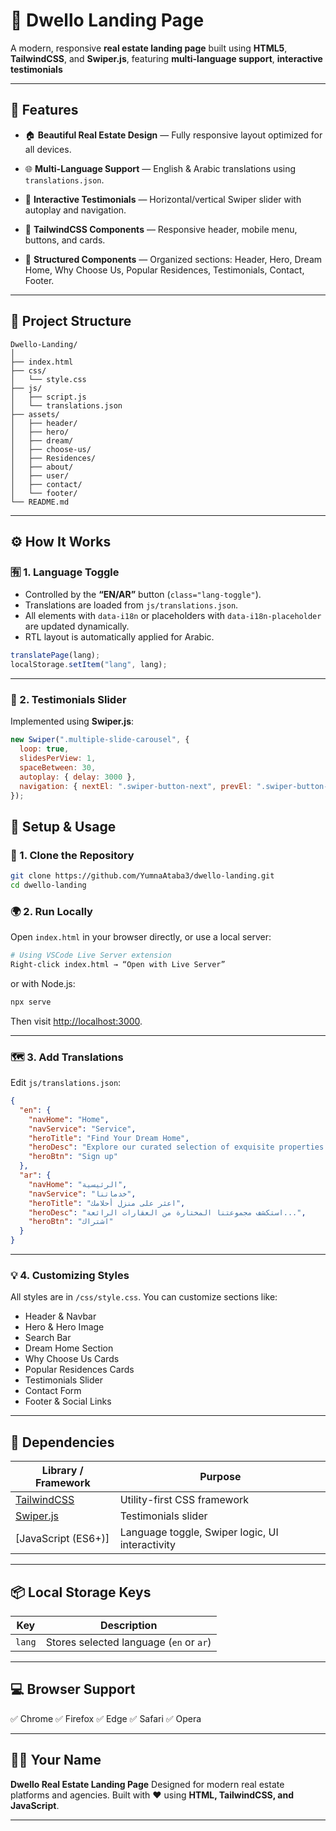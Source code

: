 
# 🏡 Dwello Landing Page

A modern, responsive **real estate landing page** built using **HTML5**, **TailwindCSS**, and **Swiper.js**, featuring **multi-language support**, **interactive testimonials**

---

## 🚀 Features

* 🏠 **Beautiful Real Estate Design** — Fully responsive layout optimized for all devices.
* 🌐 **Multi-Language Support** — English & Arabic translations using `translations.json`.

* 💬 **Interactive Testimonials** — Horizontal/vertical Swiper slider with autoplay and navigation.
* 🧭 **TailwindCSS Components** — Responsive header, mobile menu, buttons, and cards.

* 🧩 **Structured Components** — Organized sections: Header, Hero, Dream Home, Why Choose Us, Popular Residences, Testimonials, Contact, Footer.

---

## 🧠 Project Structure

```
Dwello-Landing/
│
├── index.html
├── css/
│   └── style.css
├── js/
│   ├── script.js
│   └── translations.json
├── assets/
│   ├── header/
│   ├── hero/
│   ├── dream/
│   ├── choose-us/
│   ├── Residences/
│   ├── about/
│   ├── user/
│   ├── contact/
│   └── footer/
└── README.md
```

---

## ⚙️ How It Works

### 🈶 1. Language Toggle

* Controlled by the **“EN/AR”** button (`class="lang-toggle"`).
* Translations are loaded from `js/translations.json`.
* All elements with `data-i18n` or placeholders with `data-i18n-placeholder` are updated dynamically.
* RTL layout is automatically applied for Arabic.

```js
translatePage(lang);
localStorage.setItem("lang", lang);
```

---

### 💬 2. Testimonials Slider

Implemented using **Swiper.js**:

```js
new Swiper(".multiple-slide-carousel", {
  loop: true,
  slidesPerView: 1,
  spaceBetween: 30,
  autoplay: { delay: 3000 },
  navigation: { nextEl: ".swiper-button-next", prevEl: ".swiper-button-prev" },
});
```



## 🧩 Setup & Usage

### 🔧 1. Clone the Repository

```bash
git clone https://github.com/YumnaAtaba3/dwello-landing.git
cd dwello-landing
```

### 🌍 2. Run Locally

Open `index.html` in your browser directly, or use a local server:

```bash
# Using VSCode Live Server extension
Right-click index.html → “Open with Live Server”
```

or with Node.js:

```bash
npx serve
```

Then visit [http://localhost:3000](http://localhost:3000).

---

### 🗺️ 3. Add Translations

Edit `js/translations.json`:

```json
{
  "en": {
    "navHome": "Home",
    "navService": "Service",
    "heroTitle": "Find Your Dream Home",
    "heroDesc": "Explore our curated selection of exquisite properties...",
    "heroBtn": "Sign up"
  },
  "ar": {
    "navHome": "الرئيسية",
    "navService": "خدماتنا",
    "heroTitle": "اعثر على منزل أحلامك",
    "heroDesc": "استكشف مجموعتنا المختارة من العقارات الرائعة...",
    "heroBtn": "اشتراك"
  }
}
```

---

### 💡 4. Customizing Styles

All styles are in `/css/style.css`. You can customize sections like:

* Header & Navbar
* Hero & Hero Image
* Search Bar
* Dream Home Section
* Why Choose Us Cards
* Popular Residences Cards
* Testimonials Slider
* Contact Form
* Footer & Social Links

---

## 🧰 Dependencies

| Library / Framework                    | Purpose                                         |
| -------------------------------------- | ----------------------------------------------- |
| [TailwindCSS](https://tailwindcss.com) | Utility-first CSS framework                     |
| [Swiper.js](https://swiperjs.com/)     | Testimonials slider                             |
| [JavaScript (ES6+)]                    | Language toggle, Swiper logic, UI interactivity |

---

## 📦 Local Storage Keys

| Key     | Description                               |
| ------- | ----------------------------------------- |
| `lang`  | Stores selected language (`en` or `ar`)   |


---

## 💻 Browser Support

✅ Chrome
✅ Firefox
✅ Edge
✅ Safari
✅ Opera

---

## 🧑‍💻 Your Name

**Dwello Real Estate Landing Page**
Designed for modern real estate platforms and agencies.
Built with ❤️ using **HTML, TailwindCSS, and JavaScript**.

---


